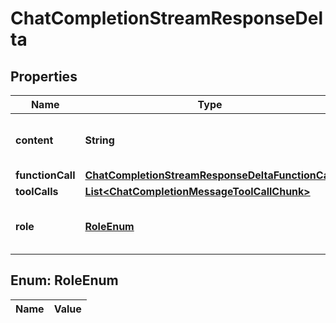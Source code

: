 

# ChatCompletionStreamResponseDelta

## Properties

Name | Type | Description | Notes
------------ | ------------- | ------------- | -------------
**content** | **String** | The contents of the chunk message. |  [optional]
**functionCall** | [**ChatCompletionStreamResponseDeltaFunctionCall**](ChatCompletionStreamResponseDeltaFunctionCall.md) |  |  [optional]
**toolCalls** | [**List&lt;ChatCompletionMessageToolCallChunk&gt;**](ChatCompletionMessageToolCallChunk.md) |  |  [optional]
**role** | [**RoleEnum**](#RoleEnum) | The role of the author of this message. |  [optional]


## Enum: RoleEnum

Name | Value
---- | -----





